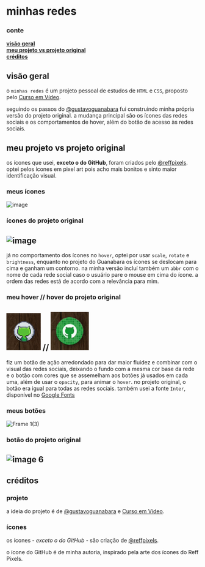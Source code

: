 # minhas redes

### conte
**[visão geral](#visão-geral)**<br>
**[meu projeto vs projeto original](#meu-projeto-vs-projeto-original)**<br>
**[créditos](#créditos)**<br>


## visão geral

o `minhas redes` é um projeto pessoal de estudos de `HTML` e `CSS`, proposto pelo <a href="https://www.cursoemvideo.com/" target="_blank">Curso em Vídeo</a>.

seguindo os passos do <a href="https://github.com/gustavoguanabara/" target="_blank">@gustavoguanabara</a> fui construindo minha própria versão do projeto original. a mudança principal são os ícones das redes sociais e os comportamentos de hover, além do botão de acesso às redes sociais.

## meu projeto vs projeto original

os ícones que usei, **exceto o do GitHub**, foram criados pelo <a href="https://www.reffpixels.com/" target="_blank">@reffpixels</a>. optei pelos ícones em pixel art pois acho mais bonitos e sinto maior identificação visual.

### meus ícones
![image](https://user-images.githubusercontent.com/105725028/201772077-cad948ea-6291-4065-a876-8ea119496225.png)
### ícones do projeto original
![image](https://user-images.githubusercontent.com/105725028/201773480-38205175-19cf-4faa-affa-0feede39653c.png)
-----
já no comportamento dos ícones no `hover`, optei por usar `scale`, `rotate` e `brightness`, enquanto no projeto do Guanabara os ícones se deslocam para cima e ganham um contorno. na minha versão incluí também um `abbr` com o nome de cada rede social caso o usuário pare o mouse em cima do ícone. a ordem das redes está de acordo com a relevância para mim.

### meu hover // hover do projeto original
<img src="https://github.com/jwrdwn/redes-sociais/blob/main/imagens/gif-01.gif" width="90" /> **//** <img src="https://github.com/jwrdwn/redes-sociais/blob/main/imagens/gif-02.gif" width="100" />
-----
fiz um botão de ação arredondado para dar maior fluidez e combinar com o visual das redes sociais, deixando o fundo com a mesma cor base da rede e o botão com cores que se assemelham aos botões já usados em cada uma, além de usar o `opacity`, para animar o `hover`. no projeto original, o botão era igual para todas as redes sociais. também usei a fonte `Inter`, disponível no <a href="https://fonts.google.com/" target="_blank">Google Fonts</a>

### meus botões
![Frame 1(3)](https://user-images.githubusercontent.com/105725028/201780754-a66fcc6c-798c-4328-a262-098035eabb65.png)
### botão do projeto original
![image 6](https://user-images.githubusercontent.com/105725028/201781122-3aae8661-534b-4dac-84de-4a02bb846d96.png)
-----
## créditos

### projeto
a ideia do projeto é de <a href="https://github.com/gustavoguanabara/" target="_blank">@gustavoguanabara</a> e <a href="https://www.cursoemvideo.com/" target="_blank">Curso em Vídeo</a>.

### ícones
os ícones - *exceto o do GitHub* - são criação de <a href="https://www.reffpixels.com/" target="_blank">@reffpixels</a>.

o ícone do GitHub é de minha autoria, inspirado pela arte dos ícones do Reff Pixels.


